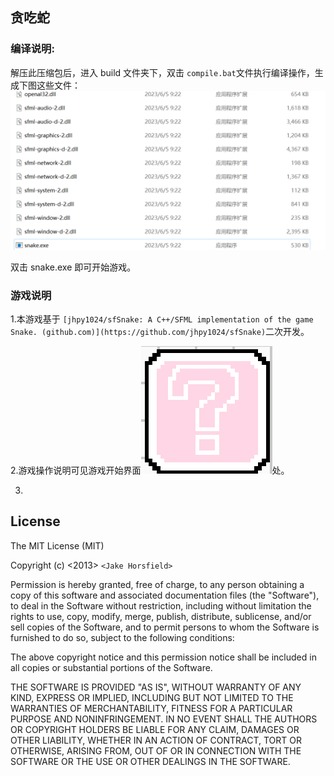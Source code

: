 ## 贪吃蛇

### 编译说明:

解压此压缩包后，进入 build 文件夹下，双击 `compile.bat`文件执行编译操作，生成下图这些文件：![1685928209351](image/README/1685928209351.png)

双击 snake.exe 即可开始游戏。

### 游戏说明

1.本游戏基于 `[jhpy1024/sfSnake: A C++/SFML implementation of the game Snake. (github.com)](https://github.com/jhpy1024/sfSnake)`二次开发。

2.游戏操作说明可见游戏开始界面![1685928400734](image/README/1685928400734.png)处。

3.

## License

The MIT License (MIT)

Copyright (c) <2013> `<Jake Horsfield>`

Permission is hereby granted, free of charge, to any person obtaining a copy
of this software and associated documentation files (the "Software"), to deal
in the Software without restriction, including without limitation the rights
to use, copy, modify, merge, publish, distribute, sublicense, and/or sell
copies of the Software, and to permit persons to whom the Software is
furnished to do so, subject to the following conditions:

The above copyright notice and this permission notice shall be included in
all copies or substantial portions of the Software.

THE SOFTWARE IS PROVIDED "AS IS", WITHOUT WARRANTY OF ANY KIND, EXPRESS OR
IMPLIED, INCLUDING BUT NOT LIMITED TO THE WARRANTIES OF MERCHANTABILITY,
FITNESS FOR A PARTICULAR PURPOSE AND NONINFRINGEMENT. IN NO EVENT SHALL THE
AUTHORS OR COPYRIGHT HOLDERS BE LIABLE FOR ANY CLAIM, DAMAGES OR OTHER
LIABILITY, WHETHER IN AN ACTION OF CONTRACT, TORT OR OTHERWISE, ARISING FROM,
OUT OF OR IN CONNECTION WITH THE SOFTWARE OR THE USE OR OTHER DEALINGS IN
THE SOFTWARE.
